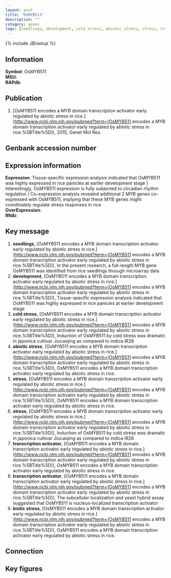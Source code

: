 ```yaml
---
layout: post
title: "OsMYB511"
description: ""
category: genes
tags: [seedlings, development, cold stress, abiotic stress, stress, transcription activator, biotic stress, Gene]
---
```

{% include JB/setup %}

## Information
__Symbol__: OsMYB511  
__MSU__:   
__RAPdb__:   

## Publication
1. [OsMYB511 encodes a MYB domain transcription activator early regulated by abiotic stress in rice.](http://www.ncbi.nlm.nih.gov/pubmed?term=(OsMYB511 encodes a MYB domain transcription activator early regulated by abiotic stress in rice.%5BTitle%5D)), 2015, Genet Mol Res.

## Genbank accession number

## Expression information
__Expression__: Tissue-specific expression analysis indicated that OsMYB511 was highly expressed in rice panicles at earlier development stage |  Interestingly, OsMYB511 expression is fully subjected to circadian rhythm regulation |  Co-expression analysis revealed additional 2 MYB genes co-expressed with OsMYB511, implying that these MYB genes might coordinately regulate stress responses in rice  
__OverExpression__:  
__RNAi__:  

## Key message
1. __seedlings__, [OsMYB511 encodes a MYB domain transcription activator early regulated by abiotic stress in rice.](http://www.ncbi.nlm.nih.gov/pubmed?term=(OsMYB511 encodes a MYB domain transcription activator early regulated by abiotic stress in rice.%5BTitle%5D)),  In the present research, a full-length MYB gene OsMYB511 was identified from rice seedlings through microarray data
2. __development__, [OsMYB511 encodes a MYB domain transcription activator early regulated by abiotic stress in rice.](http://www.ncbi.nlm.nih.gov/pubmed?term=(OsMYB511 encodes a MYB domain transcription activator early regulated by abiotic stress in rice.%5BTitle%5D)),  Tissue-specific expression analysis indicated that OsMYB511 was highly expressed in rice panicles at earlier development stage
3. __cold stress__, [OsMYB511 encodes a MYB domain transcription activator early regulated by abiotic stress in rice.](http://www.ncbi.nlm.nih.gov/pubmed?term=(OsMYB511 encodes a MYB domain transcription activator early regulated by abiotic stress in rice.%5BTitle%5D)),  Induction of OsMYB511 by cold stress was dramatic in japonica cultivar Jiucaiqing as compared to indica IR26
4. __abiotic stress__, [OsMYB511 encodes a MYB domain transcription activator early regulated by abiotic stress in rice.](http://www.ncbi.nlm.nih.gov/pubmed?term=(OsMYB511 encodes a MYB domain transcription activator early regulated by abiotic stress in rice.%5BTitle%5D)), OsMYB511 encodes a MYB domain transcription activator early regulated by abiotic stress in rice.
5. __stress__, [OsMYB511 encodes a MYB domain transcription activator early regulated by abiotic stress in rice.](http://www.ncbi.nlm.nih.gov/pubmed?term=(OsMYB511 encodes a MYB domain transcription activator early regulated by abiotic stress in rice.%5BTitle%5D)), OsMYB511 encodes a MYB domain transcription activator early regulated by abiotic stress in rice.
6. __stress__, [OsMYB511 encodes a MYB domain transcription activator early regulated by abiotic stress in rice.](http://www.ncbi.nlm.nih.gov/pubmed?term=(OsMYB511 encodes a MYB domain transcription activator early regulated by abiotic stress in rice.%5BTitle%5D)),  Induction of OsMYB511 by cold stress was dramatic in japonica cultivar Jiucaiqing as compared to indica IR26
7. __transcription activator__, [OsMYB511 encodes a MYB domain transcription activator early regulated by abiotic stress in rice.](http://www.ncbi.nlm.nih.gov/pubmed?term=(OsMYB511 encodes a MYB domain transcription activator early regulated by abiotic stress in rice.%5BTitle%5D)), OsMYB511 encodes a MYB domain transcription activator early regulated by abiotic stress in rice.
8. __transcription activator__, [OsMYB511 encodes a MYB domain transcription activator early regulated by abiotic stress in rice.](http://www.ncbi.nlm.nih.gov/pubmed?term=(OsMYB511 encodes a MYB domain transcription activator early regulated by abiotic stress in rice.%5BTitle%5D)),  The subcellular localization and yeast hybrid assay suggested that OsMYB511 is nucleus-localized transcription activator
9. __biotic stress__, [OsMYB511 encodes a MYB domain transcription activator early regulated by abiotic stress in rice.](http://www.ncbi.nlm.nih.gov/pubmed?term=(OsMYB511 encodes a MYB domain transcription activator early regulated by abiotic stress in rice.%5BTitle%5D)), OsMYB511 encodes a MYB domain transcription activator early regulated by abiotic stress in rice.

## Connection

## Key figures


